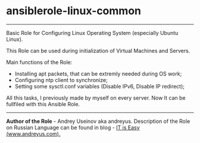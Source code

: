 # ansiblerole-linux-common

----

Basic Role for Configuring Linux Operating System (especially Ubuntu Linux).

This Role can be used during initialization of Virtual Machines and Servers.

Main functions of the Role:

- Installing apt packets, that can be extremly needed during OS work;
- Configuring ntp client to synchronize;
- Setting some sysctl.conf variables (Disable IPv6, Disable IP redirect);

All this tasks, I previously made by myself on every server. Now It can
be fullfiled with this Ansible Role.

----

**Author of the Role** - Andrey Useinov aka andreyus. Description of the Role
on Russian Language can be found in blog - [IT is Easy (www.andreyus.com).](https://www.andreyus.com/bazovaya-nastroyka-servera-s-pomoshyu-ansible/) 
